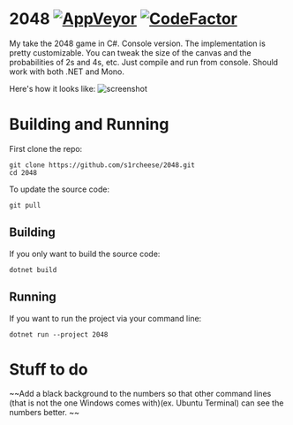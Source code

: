 # 2048 [![AppVeyor](https://img.shields.io/appveyor/ci/s1rcheese/2048/master.svg?maxAge=60)](https://ci.appveyor.com/project/s1rcheese/2048) [![CodeFactor](https://www.codefactor.io/repository/github/s1rcheese/2048/badge)](https://www.codefactor.io/repository/github/s1rcheese/2048)

My take the 2048 game in C#. Console version. The implementation is pretty customizable. You can tweak the size of the canvas and the probabilities of 2s and 4s, etc. Just compile and run from console. Should work with both .NET and Mono.

Here's how it looks like: ![screenshot](doc/screenshot.png "Screenshot")

# Building and Running
First clone the repo:
```shell
git clone https://github.com/s1rcheese/2048.git
cd 2048
```

To update the source code:
```shell
git pull
```

## Building
If you only want to build the source code:
```shell
dotnet build
```

## Running
If you want to run the project via your command line:
```shell
dotnet run --project 2048
```

# Stuff to do
~~Add a black background to the numbers so that other command lines (that is not the one Windows comes with)(ex. Ubuntu Terminal) can see the numbers better.
~~
